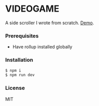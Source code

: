 # VIDEOGAME

A side scroller I wrote from scratch.
[Demo](https://timdaub.github.io/videogame/).

### Prerequisites

- Have rollup installed globally

### Installation

```bash
$ npm i
$ npm run dev
```

### License

MIT
